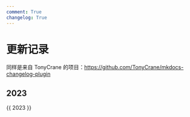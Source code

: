 ```yaml
---
comment: True
changelog: True
---
```


# 更新记录

同样是来自 TonyCrane 的项目：https://github.com/TonyCrane/mkdocs-changelog-plugin

<style>
.md-typeset h2 {
    margin-top: 0em;
}
</style>

## 2023
{{ 2023 }}